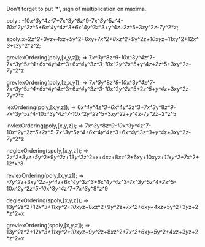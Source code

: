 Don't forget to put '*', sign of multiplication on maxima.

poly : -10*x^3*y^4*z^7+7*x^3*y^8*z^9-7*x^3*y^5*z^4-10*x^2*y^2*z^5+6*x^4*y^4*z^3+6*x^4*y^3*z^3+y^4*z+2*z^5+3*x*y^2*z-7*y^2*z;

spoly:x+2*z^2+3*y*z+4*x*z+5*y^2+6*x*y+7*x^2+8*x*z^2+9*y^2*z+10*x*y*z+11*x*y^2+12*x^3+13*y^2*z^2;

grevlexOrdering(poly,[x,y,z]);
=> 7*x^3*y^8*z^9-10*x^3*y^4*z^7-7*x^3*y^5*z^4+6*x^4*y^4*z^3+6*x^4*y^3*z^3-10*x^2*y^2*z^5+y^4*z+2*z^5+3*x*y^2*z-7*y^2*z

grevlexOrdering(poly,[z,x,y]);
=> 7*x^3*y^8*z^9-10*x^3*y^4*z^7-7*x^3*y^5*z^4+6*x^4*y^4*z^3+6*x^4*y^3*z^3-10*x^2*y^2*z^5+2*z^5+y^4*z+3*x*y^2*z-7*y^2*z

lexOrdering(poly,[x,y,z]);
=> 6*x^4*y^4*z^3+6*x^4*y^3*z^3+7*x^3*y^8*z^9-7*x^3*y^5*z^4-10*x^3*y^4*z^7-10*x^2*y^2*z^5+3*x*y^2*z+y^4*z-7*y^2*z+2*z^5

invlexOrdering(poly,[x,y,z]);
=> 7*x^3*y^8*z^9-10*x^3*y^4*z^7-10*x^2*y^2*z^5+2*z^5-7*x^3*y^5*z^4+6*x^4*y^4*z^3+6*x^4*y^3*z^3+y^4*z+3*x*y^2*z-7*y^2*z

neglexOrdering(spoly,[x,y,z]);
=> 2*z^2+3*y*z+5*y^2+9*y^2*z+13*y^2*z^2+x+4*x*z+8*x*z^2+6*x*y+10*x*y*z+11*x*y^2+7*x^2+12*x^3

revlexOrdering(poly,[x,y,z]);
=> -7*y^2*z+3*x*y^2*z+y^4*z+6*x^4*y^3*z^3+6*x^4*y^4*z^3-7*x^3*y^5*z^4+2*z^5-10*x^2*y^2*z^5-10*x^3*y^4*z^7+7*x^3*y^8*z^9

deglexOrdering(spoly,[x,y,z]);
=> 13*y^2*z^2+12*x^3+11*x*y^2+10*x*y*z+8*x*z^2+9*y^2*z+7*x^2+6*x*y+4*x*z+5*y^2+3*y*z+2*z^2+x

grevlexOrdering(spoly,[x,y,z]);
=> 13*y^2*z^2+12*x^3+11*x*y^2+10*x*y*z+9*y^2*z+8*x*z^2+7*x^2+6*x*y+5*y^2+4*x*z+3*y*z+2*z^2+x
